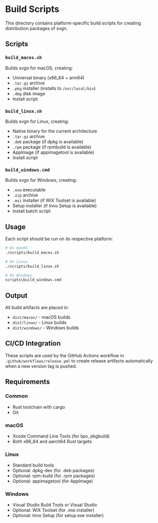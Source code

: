 # Build Scripts

This directory contains platform-specific build scripts for creating distribution packages of svgn.

## Scripts

### `build_macos.sh`
Builds svgn for macOS, creating:
- Universal binary (x86_64 + arm64)
- `.tar.gz` archive
- `.pkg` installer (installs to `/usr/local/bin`)
- `.dmg` disk image
- Install script

### `build_linux.sh`
Builds svgn for Linux, creating:
- Native binary for the current architecture
- `.tar.gz` archive
- `.deb` package (if dpkg is available)
- `.rpm` package (if rpmbuild is available)
- AppImage (if appimagetool is available)
- Install script

### `build_windows.cmd`
Builds svgn for Windows, creating:
- `.exe` executable
- `.zip` archive
- `.msi` installer (if WiX Toolset is available)
- Setup installer (if Inno Setup is available)
- Install batch script

## Usage

Each script should be run on its respective platform:

```bash
# On macOS
./scripts/build_macos.sh

# On Linux
./scripts/build_linux.sh

# On Windows
scripts\build_windows.cmd
```

## Output

All build artifacts are placed in:
- `dist/macos/` - macOS builds
- `dist/linux/` - Linux builds
- `dist/windows/` - Windows builds

## CI/CD Integration

These scripts are used by the GitHub Actions workflow in `.github/workflows/release.yml` to create release artifacts automatically when a new version tag is pushed.

## Requirements

### Common
- Rust toolchain with cargo
- Git

### macOS
- Xcode Command Line Tools (for lipo, pkgbuild)
- Both x86_64 and aarch64 Rust targets

### Linux
- Standard build tools
- Optional: dpkg-dev (for .deb packages)
- Optional: rpm-build (for .rpm packages)
- Optional: appimagetool (for AppImage)

### Windows
- Visual Studio Build Tools or Visual Studio
- Optional: WiX Toolset (for .msi installer)
- Optional: Inno Setup (for setup.exe installer)